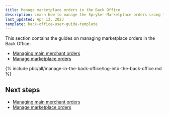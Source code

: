 ```yaml
---
title: Manage marketplace orders in the Back Office
description: Learn how to manage the Spryker Marketplace orders using the Spryker back office.
last_updated: Apr 13, 2023
template: back-office-user-guide-template
---
```


This section contains the guides on managing marketplace orders in the Back Office:

- [Managing main merchant orders](/docs/pbc/all/order-management-system/latest/marketplace/manage-in-the-back-office/manage-main-merchant-orders.html)
- [Manage marketplace orders](/docs/pbc/all/order-management-system/latest/marketplace/manage-in-the-back-office/manage-marketplace-orders.html)

{% include pbc/all/manage-in-the-back-office/log-into-the-back-office.md %} <!-- To edit, see /_includes/pbc/all/manage-in-the-back-office/log-into-the-back-office.md -->

## Next steps

- [Managing main merchant orders](/docs/pbc/all/order-management-system/latest/marketplace/manage-in-the-back-office/manage-main-merchant-orders.html)
- [Manage marketplace orders](/docs/pbc/all/order-management-system/latest/marketplace/manage-in-the-back-office/manage-marketplace-orders.html)
